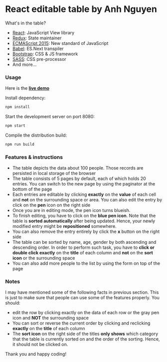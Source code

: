 # React editable table by Anh Nguyen

What's in the table?

 * [React](https://facebook.github.io/react/): JavaScript View library
 * [Redux](http://redux.js.org/): State maintainer
 * [ECMAScript 2015](https://github.com/lukehoban/es6features/): New standard of JavaScript
 * [Babel](https://babeljs.io/): ES.Next transpiler
 * [Bootstrap](http://getbootstrap.com/): CSS & JS framework
 * [SASS](http://sass-lang.com/): CSS pre-processor
 * And more...


### Usage

Here is the [**live demo**](http://haanh.pythonanywhere.com/)

Install dependency:

```javascript
npm install
```

Start the development server on port 8080:

```javascript
npm start
```

Compile the distribution build:

```javascript
npm run build
```

### Features & instructions

* The table depicts the data about 100 people. Those records are persisted in local storage of the browser
* The table consists of 5 pages by default, each of which holds 20 entries. You can switch to the new page by using the paginator at the bottom of the page
* Each entries are editable by clicking **exactly** on the **value** of each cell and **not** on the surrounding space or area. You can also edit the entry by click on the **pen** icon on the right side
* Once you are in editing mode, the pen icon turns blueish.
* To finish editing, you have to click on the **blue pen icon**. Note that the table is **sorted automatically** after being updated. Hence, your newly modified entry might be **repositioned** somewhere.
* You can also remove the entry entirely  by click the **x** button on the right side
* The table can be sorted by name, age, gender by both ascending and descending order. In order to perform such task, you have to **click or double click exactly** on the **title** of each column and **not** on the **sort icon** or the surrounding space
* You can also add more people to the list by using the form on top of the page

### Notes

I may have mentioned some of the following facts in previous section. This is just to make sure that people can use some of the features properly. You should:
* edit the row by clicking exactly on the data of each row or the gray pen icon and **NOT** the surrounding space
* You can sort or reverse the current order by clicking and reclicking **exactly** on the **title** of each column
* The **sort icon** on the right side of the titles **only shows** which category that the table is currently sorted on and the order of the sorting. Hence, it should not be clicked on.

Thank you and happy coding!

